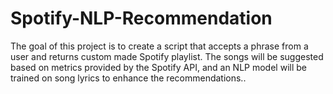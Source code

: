 # Spotify-NLP-Recommendation
The goal of this project is to create a script that accepts a phrase from a user and returns custom made Spotify playlist. The songs will be suggested based on metrics provided by the Spotify API, and an NLP model will be trained on song lyrics to enhance the recommendations..

